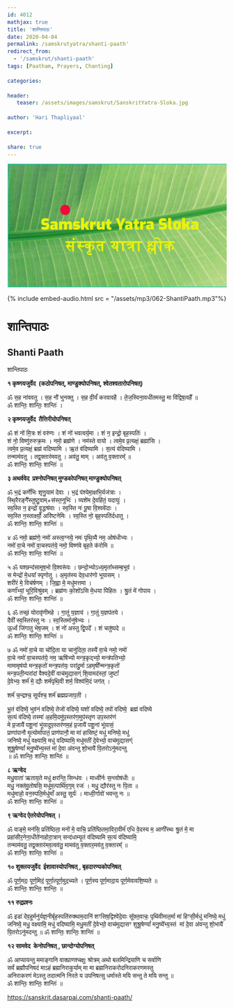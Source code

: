 ```yaml
---
id: 4012    
mathjax: true
title: 'शान्तिपाठः'
date: 2020-04-04
permalink: /samskrutyatra/shanti-paath'
redirect_from: 
  - '/samskrut/shanti-paath'
tags: [Paatham, Prayers, Chanting]

categories:

header:
   teaser: /assets/images/samskrut/SanskritYatra-Sloka.jpg

author: 'Hari Thapliyaal'

excerpt:

share: true
---
```


![](/assets/images/samskrut/SanskritYatra-Sloka.jpg)

{% include embed-audio.html src = "/assets/mp3/062-ShantiPaath.mp3"%} 

शान्तिपाठः 
===========

Shanti Paath
------------

शान्तिपाठः

**१ कृष्णयजुर्वेद  (कठोपनिषत्, माण्डुक्योपनिषत्, श्वेतश्वतारोपनिषत्)**

ॐ स॒ह ना॑ववतु । स॒ह नौ॑ भुनक्तु । स॒ह वी॒र्यं॑ करवावहै । ते॒ज॒स्विना॒वधी॑तमस्तु॒ मा वि॑द्विषा॒वहै᳚ ॥  
ॐ शान्तिः॒ शान्तिः॒ शान्तिः॑ ।

**२ कृष्णयजुर्वेद  तैत्तिरीयोपनिषत्**

ॐ शं नो॑ मि॒त्रः शं वरु॑णः । शं नो॑ भवत्वर्य॒मा । शं न॒ इन्द्रो॒ बृह॒स्पतिः॑ ।  
शं नो॒ विष्णु॑रुरुक्र॒मः । नमो॒ ब्रह्म॑णे । नम॑स्ते वायो । त्वमे॒व प्र॒त्यक्षं॒ ब्रह्मा॑सि ।  
त्वमे॒व प्र॒त्यक्षं॒ ब्रह्म॑ वदिष्यामि । ऋ॒तं व॑दिष्यामि । स॒त्यं व॑दिष्यामि ।  
तन्माम॑वतु । तद्व॒क्तार॑मवतु । अव॑तु॒ माम् । अव॑तु व॒क्तारम्᳚ ॥  
ॐ शान्तिः॒ शान्तिः॒ शान्तिः॑ ॥

**३ अथर्ववेद  प्रश्नोपनिषत् मुण्डकोपनिषत् माण्डुक्योपनिषत्**

ॐ भ॒द्रं कर्णे॑भिः श‍ृणु॒याम॑ देवाः । भ॒द्रं प॑श्येमा॒क्षभि॒र्यज॑त्राः ।  
स्थि॒रैरङ्गै᳚स्तुष्टु॒वाम्+स॑स्त॒नूभिः॑ । व्यशे॑म दे॒वहि॑तं॒ यदायुः॑ ।  
स्व॒स्ति न॒ इन्द्रो॑ वृ॒द्धश्र॑वाः । स्व॒स्ति नः॑ पू॒षा वि॒श्ववे॑दाः ।  
स्व॒स्ति न॒स्तार्क्ष्यो॒ अरि॑ष्टनेमिः । स्व॒स्ति नो॒ बृह॒स्पति॑र्दधातु ।  
ॐ शान्तिः॒ शान्तिः॒ शान्तिः॑ ॥

४ ॐ नमो॒ ब्रह्म॑णे॒ नमो॑ अस्त्व॒ग्नये॒ नमः॑ पृथि॒व्यै नम॒ ओष॑धीभ्यः ।  
नमो॑ वा॒चे नमो॑ वा॒चस्पत॑ये॒ नमो॒ विष्ण॑वे बृह॒ते क॑रोमि ॥  
ॐ शान्तिः॒ शान्तिः॒ शान्तिः॑ ॥

५ ॐ यश्छन्द॑सामृष॒भो वि॒श्वरू॑पः । छन्दो॒भ्योऽध्य॒मृता᳚थ्सम्ब॒भूव॑ ।  
स मेन्द्रो॑ मे॒धया᳚ स्पृणोतु । अ॒मृत॑स्य देव॒धार॑णो भूयासम् ।  
शरी॑रं मे॒ विच॑र्षणम् । जि॒ह्वा मे॒ मधु॑मत्तमा ।  
कर्णा᳚भ्यां॒ भूरि॒विश्रु॑वम् । ब्रह्म॑णः को॒शो॑ऽसि मे॒धया पि॑हितः । श्रु॒तं मे॑ गोपाय ।  
ॐ शान्तिः॒ शान्तिः॒ शान्तिः॑ ॥

६ ॐ तच्छं॒ योरावृ॑णीमहे । गा॒तुं य॒ज्ञाय॑ । गा॒तुं य॒ज्ञप॑तये ।  
दैवी᳚ स्व॒स्तिर॑स्तु नः । स्व॒स्तिर्मानु॑षेभ्यः ।  
ऊ॒र्ध्वं जि॑गातु भेष॒जम् । शं नो॑ अस्तु द्वि॒पदे᳚ । शं चतु॑ष्पदे ॥  
ॐ शान्तिः॒ शान्तिः॒ शान्तिः॑ ॥

७ ॐ नमो॑ वा॒चे या चो॑दि॒ता या चानु॑दिता॒ तस्यै॑ वा॒चे नमो॒ नमो॑  
वा॒चे नमो॑ वा॒चस्पत॑ये॒ नम॒ ऋषि॑भ्यो मन्त्र॒कृद्भ्यो॒ मन्त्र॑पतिभ्यो॒  
मामामृष॑यो मन्त्र॒कृतो॑ मन्त्र॒पत॑यः॒ परा॑दु॒र्मा ऽहमृषी᳚न्मन्त्र॒कृतो॑  
मन्त्र॒पती॒न्परा॑दां वैश्वदे॒वीं वाच॑मुद्यासग्ं शि॒वामद॑स्तां॒ जुष्टां᳚  
दे॒वेभ्यः॒ शर्म॑ मे॒ द्यौः शर्म॑पृथि॒वी शर्म॒ विश्व॑मि॒दं जग॑त् ।

शर्म॑ च॒न्द्रश्च॒ सूर्य॑श्च॒ शर्म॑ ब्रह्मप्रजाप॒ती ।

भू॒तं व॑दिष्ये॒ भुव॑नं वदिष्ये॒ तेजो॑ वदिष्ये॒ यशो॑ वदिष्ये॒ तपो॑ वदिष्ये॒  ब्रह्म॑ वदिष्ये  
स॒त्यं व॑दिष्ये॒ तस्मा॑ अ॒हमि॒दमु॑प॒स्तर॑ण॒मुप॑स्तृण उप॒स्तर॑णं  
मे प्र॒जायै॑ पशू॒नां भू॑यादुप॒स्तर॑णम॒हं प्र॒जायै॑ पशू॒नां भू॑यासं॒  
प्राणा॑पानौ मृ॒त्योर्मा॑पातं॒ प्राण॑पानौ॒ मा मा॑ हासिष्टं॒ मधु॑ मनिष्ये॒ मधु॑  
जनिष्ये॒ मधु॑ वक्ष्यामि॒ मधु॑ वदिष्यामि॒ मधु॑मतीं दे॒वेभ्यो॒ वाच॑मुद्यासग्ं  
शुश्रू॒षेण्यां᳚ मनु॒ष्ये᳚भ्य॒स्तं मा॑ दे॒वा अ॑वन्तु शो॒भायै॑ पि॒तरोऽनु॑मदन्तु  
॥ ॐ शान्तिः॒ शान्तिः॒ शान्तिः॑ ॥

**८ ऋग्वेद**  
मधु॒वाता॑ ऋताय॒ते मधु॑ क्षरन्ति॒ सिन्ध॑वः । माध्वी॑र्नः स॒न्त्वोष॑धीः ॥  
मधु॒ नक्त॑मु॒तोषसि॒ मधु॑म॒त्पार्थि॑व॒ग्॒म् रजः॑ । मधु॒ द्यौर॑स्तु नः पि॒ता ॥  
मधु॑मान्नो॒ वन॒स्पति॒र्मधु॑माँ अस्तु॒ सूर्यः॑ । माध्वी॒र्गावो॑ भवन्तु नः ॥  
ॐ शान्तिः॒ शान्तिः॒ शान्तिः॑ ॥

**९ ऋग्वेद ऐतरेयोपनिषत् ।**

ॐ वाङ्मे॒ मन॑सि॒ प्रति॑ष्ठिता॒ मनो॑ मे॒ वाचि॒ प्रति॑ष्ठितमा॒विरा॒वीर्म॑ एधि वे॒दस्य म॒ आणी᳚स्थः श्रु॒तं मे॒ मा प्रहा॑सीर॒नेना॒धीते॑नाहोरा॒त्रान् सन्द॑धाम्यृ॒तं व॑दिष्यामि स॒त्यं व॑दिष्यामि॒  
तन्माम॑वतु॒ तद्व॒क्तार॑मव॒त्वव॑तु॒ मामव॑तु व॒क्तार॒मव॑तु व॒क्तारम्᳚ ॥  
ॐ शान्तिः॒ शान्तिः॒ शान्तिः॑ ॥

**१० शुक्लयजुर्वेद  ईशावास्योपनिषत् , बृहदारण्यकोपनिषत्**

ॐ पूर्ण॒मदः॒ पूर्ण॒मिदं॒ पूर्णा॒त्पूर्ण॒मुद॒च्यते । पूर्ण॒स्य पूर्ण॒मादा॒य पूर्ण॒मेवावशि॒ष्यते ॥  
ॐ शान्तिः॒ शान्तिः॒ शान्तिः॒ ॥

**११ रुद्रप्रश्नः**

ॐ इडा॑ देव॒हूर्मनु॑र्यज्ञ॒नीर्बृह॒स्पति॑रुक्थाम॒दानि॑ शꣳसिष॒द्विश्वे॑दे॒वाः सू᳚क्त॒वाचः॒ पृथि॑वीमात॒र्मा मा॑ हिꣳसी॒र्मधु॑ मनिष्ये॒ मधु॑ जनिष्ये॒ मधु॒ वक्ष्यामि॒ मधु॑ वदिष्यामि॒ मधु॒मतीं दे॒वेभ्यो॒ वाच॑मुद्यासꣳ शुश्रू॒षेण्यां᳚ मनु॒ष्ये᳚भ्य॒स्तं  मा॑ दे॒वा अ॑वन्तु शो॒भायै॑ पि॒तरोऽनु॑मदन्तु ॥ ॐ शान्तिः॒ शान्तिः॒ शान्तिः॑ ॥

**१२ सामवेद  केनोपनिषत् , छान्दोग्योपनिषत्**

ॐ आप्यायन्तु ममाङ्गानि वाक्प्राणश्चक्षुः श्रोत्रम् अथो बलमिन्द्रियाणि च सर्वाणि  
सर्वं ब्रह्मौपनिषदं माऽहं ब्रह्मनिराकुर्याम् मा मा ब्रह्मनिराकरोदनिराकरणमस्तु  
अनिराकरणं मेऽस्तु तदात्मनि निरते य उपनिषत्सु धर्मास्ते मयि सन्तु ते मयि सन्तु ॥  
ॐ शान्तिः॒ शान्तिः॒ शान्तिः॑ ॥


https://sanskrit.dasarpai.com/shanti-paath/